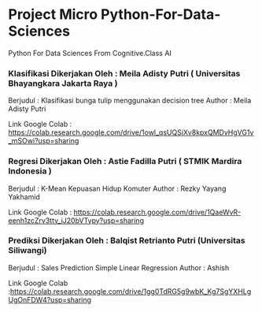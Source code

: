 # Project Micro Python-For-Data-Sciences
Python For Data Sciences From Cognitive.Class AI 

### Klasifikasi Dikerjakan Oleh : Meila  Adisty Putri (  Universitas Bhayangkara Jakarta Raya )
Berjudul : Klasifikasi bunga tulip menggunakan decision tree 
Author : Meila Adisty Putri

Link Google Colab : https://colab.research.google.com/drive/1owl_qsUQSjXv8kpxQMDvHgVG1v_mSOwi?usp=sharing

### Regresi Dikerjakan Oleh : Astie Fadilla Putri ( STMIK Mardira Indonesia ) 
Berjudul : K-Mean Kepuasan Hidup Komuter 
Author : Rezky Yayang Yakhamid

Link Google Colab : https://colab.research.google.com/drive/1QaeWvR-eenh1zcZrv3ttv_iJ20bVTypy?usp=sharing

### Prediksi Dikerjakan Oleh : Balqist Retrianto Putri (Universitas Siliwangi) 
Berjudul : Sales Prediction Simple Linear Regression 
Author : Ashish

Link Google Colab :https://colab.research.google.com/drive/1gg0TdRG5g9wbK_Kg7SgYXHLgUgOnFDW4?usp=sharing
